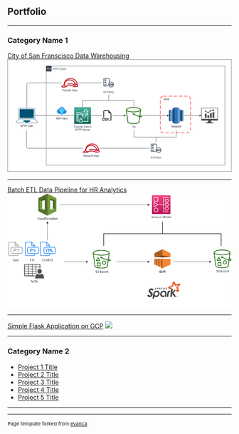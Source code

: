 ## Portfolio

---

### Category Name 1 

[City of San Franscisco Data Warehousing](/sample_page)
<img src="images/aws_architecture.png?raw=true"/>

---
[Batch ETL Data Pipeline for HR Analytics](/pdf/sample_presentation.pdf)
<img src="images/pipeline_design.png?raw=true"/>

---
[Simple Flask Application on GCP](http://example.com/)
<img src="images/gcp_arcitecture.png?raw=true"/>

---

### Category Name 2

- [Project 1 Title](http://example.com/)
- [Project 2 Title](http://example.com/)
- [Project 3 Title](http://example.com/)
- [Project 4 Title](http://example.com/)
- [Project 5 Title](http://example.com/)

---




---
<p style="font-size:11px">Page template forked from <a href="https://github.com/evanca/quick-portfolio">evanca</a></p>
<!-- Remove above link if you don't want to attibute -->
